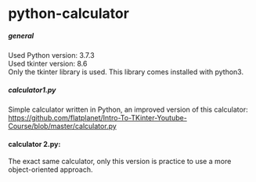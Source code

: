 # python-calculator

##### general
Used Python version: 3.7.3  
Used tkinter version: 8.6  
Only the tkinter library is used. This library comes installed with python3.  


##### calculator1.py
Simple calculator written in Python, an improved version of this calculator:  
https://github.com/flatplanet/Intro-To-TKinter-Youtube-Course/blob/master/calculator.py

#### calculator 2.py:
The exact same calculator, only this version is practice to use a more object-oriented approach.  

